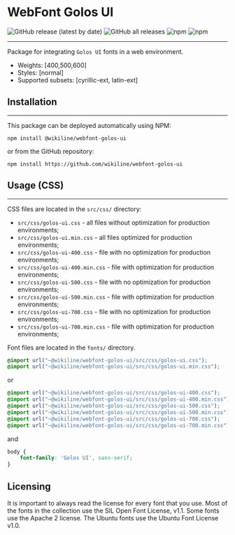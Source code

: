 # WebFont Golos UI

![GitHub release (latest by date)](https://img.shields.io/github/v/release/wikiline/webfont-golos-ui?label=GitHub&style=for-the-badge)
![GitHub all releases](https://img.shields.io/github/downloads/wikiline/webfont-golos-ui/total?style=for-the-badge)
![npm](https://img.shields.io/npm/v/@wikiline/webfont-golos-ui?style=for-the-badge)
![npm](https://img.shields.io/npm/dt/@wikiline/webfont-golos-ui?style=for-the-badge)
___
Package for integrating `Golos UI` fonts in a web environment.

* Weights: [400,500,600]
* Styles: [normal]
* Supported subsets: [cyrillic-ext, latin-ext]

## Installation

___
This package can be deployed automatically using NPM:

```
npm install @wikiline/webfont-golos-ui
 ```

or from the GitHub repository:

```
npm install https://github.com/wikiline/webfont-golos-ui
```

## Usage (CSS)

___
CSS files are located in the `src/css/` directory:

* `src/css/golos-ui.css` - all files without optimization for production environments;
* `src/css/golos-ui.min.css` - all files optimized for production environments;
* `src/css/golos-ui-400.css` - file with no optimization for production environments;
* `src/css/golos-ui-400.min.css` - file with optimization for production environments;
* `src/css/golos-ui-500.css` - file with no optimization for production environments;
* `src/css/golos-ui-500.min.css` - file with optimization for production environments;
* `src/css/golos-ui-700.css` - file with no optimization for production environments;
* `src/css/golos-ui-700.min.css` - file with optimization for production environments;

Font files are located in the `fonts/` directory.

```css
@import url("~@wikiline/webfont-golos-ui/src/css/golos-ui.css");
@import url("~@wikiline/webfont-golos-ui/src/css/golos-ui.min.css");
```

or

```css
@import url("~@wikiline/webfont-golos-ui/src/css/golos-ui-400.css");
@import url("~@wikiline/webfont-golos-ui/src/css/golos-ui-400.min.css");
@import url("~@wikiline/webfont-golos-ui/src/css/golos-ui-500.css");
@import url("~@wikiline/webfont-golos-ui/src/css/golos-ui-500.min.css");
@import url("~@wikiline/webfont-golos-ui/src/css/golos-ui-700.css");
@import url("~@wikiline/webfont-golos-ui/src/css/golos-ui-700.min.css");
```

and

```css
body {
    font-family: 'Golos UI', sans-serif;
}
```

## Licensing

It is important to always read the license for every font that you use. Most of the fonts in the collection use the SIL
Open Font License, v1.1. Some fonts use the Apache 2 license. The Ubuntu fonts use the Ubuntu Font License v1.0.